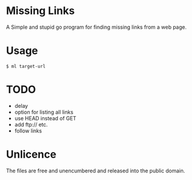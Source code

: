 # Missing Links

A Simple and stupid go program for finding missing links from a web page.

# Usage

```
$ ml target-url
```

# TODO

* delay
* option for listing all links
* use HEAD instead of GET
* add ftp:// etc.
* follow links

# Unlicence

The files are free and unencumbered and released into the public domain.
